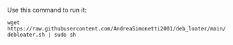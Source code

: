 Use this command to run it:


`wget https://raw.githubusercontent.com/AndreaSimonetti2001/deb_loater/main/debloater.sh | sudo sh`
